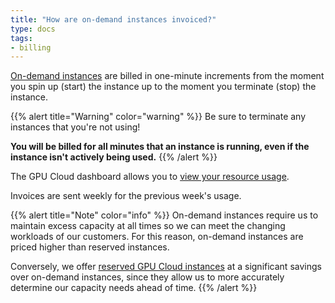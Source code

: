 ```yaml
---
title: "How are on-demand instances invoiced?"
type: docs
tags:
- billing
---
```


[On-demand instances](https://lambdalabs.com/service/gpu-cloud) are billed in
one-minute increments from the moment you spin up (start) the instance up to
the moment you terminate (stop) the instance.

{{% alert title="Warning" color="warning" %}}
Be sure to terminate any instances that you're not using!

**You will be billed for all minutes that an instance is running, even if the
instance isn't actively being used.**
{{% /alert %}}

The GPU Cloud dashboard allows you to
[view your resource usage](https://cloud.lambdalabs.com/usage).

Invoices are sent weekly for the previous week's usage.

{{% alert title="Note" color="info" %}}
On-demand instances require us to maintain excess capacity at all times so we
can meet the changing workloads of our customers. For this reason, on-demand
instances are priced higher than reserved instances.

Conversely, we offer
[reserved GPU Cloud instances](https://lambdalabs.com/service/gpu-cloud/reserved)
at a significant savings over on-demand instances, since they allow us to more
accurately determine our capacity needs ahead of time.
{{% /alert %}}

